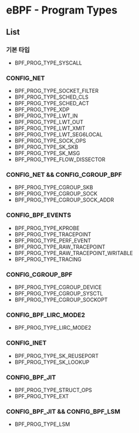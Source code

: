 # eBPF - Program Types

## List
### 기본 타입
* BPF_PROG_TYPE_SYSCALL

### CONFIG_NET
* BPF_PROG_TYPE_SOCKET_FILTER
* BPF_PROG_TYPE_SCHED_CLS
* BPF_PROG_TYPE_SCHED_ACT
* BPF_PROG_TYPE_XDP
* BPF_PROG_TYPE_LWT_IN
* BPF_PROG_TYPE_LWT_OUT
* BPF_PROG_TYPE_LWT_XMIT
* BPF_PROG_TYPE_LWT_SEG6LOCAL
* BPF_PROG_TYPE_SOCK_OPS
* BPF_PROG_TYPE_SK_SKB
* BPF_PROG_TYPE_SK_MSG
* BPF_PROG_TYPE_FLOW_DISSECTOR
### CONFIG_NET && CONFIG_CGROUP_BPF
* BPF_PROG_TYPE_CGROUP_SKB
* BPF_PROG_TYPE_CGROUP_SOCK
* BPF_PROG_TYPE_CGROUP_SOCK_ADDR

### CONFIG_BPF_EVENTS
* BPF_PROG_TYPE_KPROBE
* BPF_PROG_TYPE_TRACEPOINT
* BPF_PROG_TYPE_PERF_EVENT
* BPF_PROG_TYPE_RAW_TRACEPOINT
* BPF_PROG_TYPE_RAW_TRACEPOINT_WRITABLE
* BPF_PROG_TYPE_TRACING

### CONFIG_CGROUP_BPF
* BPF_PROG_TYPE_CGROUP_DEVICE
* BPF_PROG_TYPE_CGROUP_SYSCTL
* BPF_PROG_TYPE_CGROUP_SOCKOPT

### CONFIG_BPF_LIRC_MODE2
* BPF_PROG_TYPE_LIRC_MODE2
  
### CONFIG_INET
* BPF_PROG_TYPE_SK_REUSEPORT
* BPF_PROG_TYPE_SK_LOOKUP

### CONFIG_BPF_JIT
* BPF_PROG_TYPE_STRUCT_OPS
* BPF_PROG_TYPE_EXT
### CONFIG_BPF_JIT && CONFIG_BPF_LSM
* BPF_PROG_TYPE_LSM